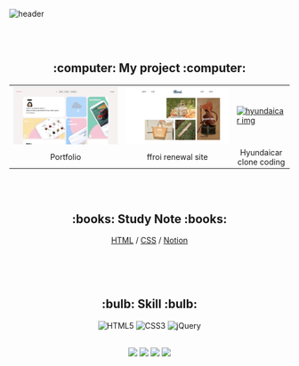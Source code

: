 ![header](https://capsule-render.vercel.app/api?type=transparent&height=100&section=header&text=%20Hello%20My%20GitHub%20👋%20&animation=blink&fontColor=eeeeee&fontSize=40&textBg=true&fontAlign=50)

<br/><br/>
<h2 align=center><b>:computer: My project :computer:</b></h2>
<table>
  <tbody>
	  <tr>
			<td>
				<a href="https://suniiizz.github.io/portfolio/" title="sunny portfolio">
						<img align="center" src="img/sunny portfolio.png" alt="sunny portfolid img">
				</a>
			</td>
			<td>
				<a href="https://suniiizz.github.io/ffroi/" title="ffroi">
						<img align="center" src="img/ffroi.png" alt="ffroi img">
				</a>
			</td>
			<td>
				<a href="https://suniiizz.github.io/hyundaicar/" title="hyundaicar">
						<img align="center" src="img/hyundaicar.png" alt="hyundaicar img">
				</a>
			</td>
		</tr>
		<tr>
			<td align="center"><span>Portfolio</span></td>
			<td align="center"><span>ffroi renewal site</span></td>
			<td align="center"><span>Hyundaicar clone coding</span></td>
		</tr>
  </tbody>
</table>

<br/><br/>
<h2 align=center>:books: Study Note :books:</h2>
<div align=center>
  <a href="https://www.notion.so/Html-c1db45fc10ff413c968412d37e2a549e" target="_">HTML</a>
  <span> / </span>
  <a href="https://www.notion.so/CSS-b85cc470c15c4728bc71181483957285" target="_">CSS</a>
  <span> / </span>
  <a href="https://www.notion.so/PORTFOLIO-5ecca6fc542c4778bc396e6516f132f2" target="_">Notion</a>
</div>


<br/><br/><br/>
<h2 align=center><b>:bulb: Skill :bulb:</b></h2>
<div align=center>
	
  ![HTML5](https://img.shields.io/badge/HTML5-F05032?style=for-the-badge&logo=html5&logoColor=ffffff)
  ![CSS3](https://img.shields.io/badge/CSS3-007ACC?style=for-the-badge&logo=css3)
  ![jQuery](https://img.shields.io/badge/jQuery-0769AD?style=for-the-badge&logo=jQuery)

<br/>
	<code><img height="30" src="https://upload.wikimedia.org/wikipedia/commons/thumb/f/fb/Adobe_Illustrator_CC_icon.svg/1200px-Adobe_Illustrator_CC_icon.svg.png" style="max-width: 100%;"></code>
	<code><img height="30" src="https://upload.wikimedia.org/wikipedia/commons/thumb/a/af/Adobe_Photoshop_CC_icon.svg/1024px-Adobe_Photoshop_CC_icon.svg.png?20200616073617" style="max-width: 100%;"></code>
	<code><img height="30" src="https://upload.wikimedia.org/wikipedia/commons/thumb/c/c2/Adobe_XD_CC_icon.svg/1024px-Adobe_XD_CC_icon.svg.png?20210729021535" style="max-width: 100%;"></code>
	<code><img height="30" src="https://4.bp.blogspot.com/-LiJZ5I8E7K8/XIe_GeI5glI/AAAAAAAAIuw/4Awu8j8r0P8TKBXzyxyslHEfplOlK9-6QCK4BGAYYCw/s640/icon%2Bfigma%2Bvector.png" style="max-width: 100%;"></code>
	
</div>


